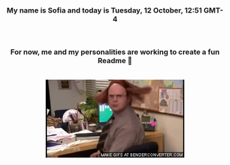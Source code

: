 


<div align="center">
<h3 >My name is Sofia and today is Tuesday, 12 October, 12:51 GMT-4</h3><br>
<h3 >For now, me and my personalities are working to create a fun Readme 👋
</h3><br>
<img src='img/dwight.gif' alt='working...'/>
</div>
